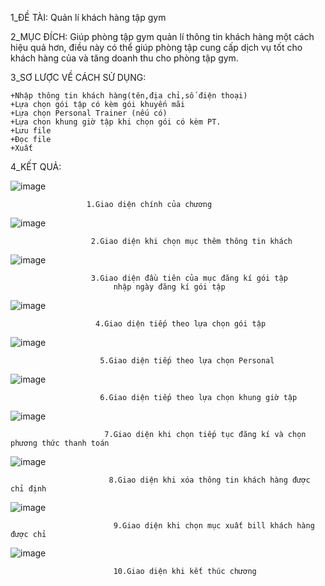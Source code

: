 1_ĐỀ TÀI: Quản lí khách hàng tập gym

2_MỤC ĐÍCH: Giúp phòng tập gym quản lí thông tin khách hàng một cách hiệu quả hơn, điều này có thể giúp phòng tập cung cấp dịch vụ tốt cho khách hàng của và tăng doanh thu cho phòng tập gym.

3_SƠ LƯỢC VỀ CÁCH SỬ DỤNG:

    +Nhập thông tin khách hàng(tên,địa chỉ,số điện thoại)
    +Lựa chọn gói tập có kèm gói khuyến mãi
    +Lựa chọn Personal Trainer (nếu có)
    +Lựa chọn khung giờ tập khi chọn gói có kèm PT.
    +Lưu file
    +Đọc file
    +Xuất 

4_KẾT QUẢ:

![image](https://github.com/kimyen2205/nhom3_pbl1/assets/131419993/9fa46a09-6f34-4a55-98e3-e23b3529c160)

                     1.Giao diện chính của chương 





![image](https://github.com/kimyen2205/nhom3_pbl1/assets/131419993/e4984b73-904a-493a-876c-f6361ffd7ecf)

                      2.Giao diện khi chọn mục thêm thông tin khách 
                      
                      
                      
                      
                      
 ![image](https://github.com/kimyen2205/nhom3_pbl1/assets/131419993/c283e1a2-a124-4bd4-b741-e3810593cdd1)

                      3.Giao diện đầu tiên của mục đăng kí gói tập 
                           nhập ngày đăng kí gói tập
                           
                           
                           
                           
                           
 ![image](https://github.com/kimyen2205/nhom3_pbl1/assets/131419993/6ffa2fb1-adb9-44f0-8579-9101c03d7f8d)
 
                       4.Giao diện tiếp theo lựa chọn gói tập
                       
                       
                       
                       
                       
 ![image](https://github.com/kimyen2205/nhom3_pbl1/assets/131419993/6db2716a-dd1b-4b87-bacc-e15341fd66a4)
 
                        5.Giao diện tiếp theo lựa chọn Personal 
                        
                        
                        
                        
                        
 ![image](https://github.com/kimyen2205/nhom3_pbl1/assets/131419993/04234b22-597c-4fe7-b83d-d0d8037c5139)
 
                        6.Giao diện tiếp theo lựa chọn khung giờ tập
                        
                        
                        
                        
                        
  ![image](https://github.com/kimyen2205/nhom3_pbl1/assets/131419993/36d731c9-8330-42fb-a6c0-ed58443dec60)

                         7.Giao diện khi chọn tiếp tục đăng kí và chọn phương thức thanh toán
                         
                         
                         
                         
                         
   ![image](https://github.com/kimyen2205/nhom3_pbl1/assets/131419993/9b7e8425-8fa0-4bae-b3d7-a92411de0743)
   
                          8.Giao diện khi xóa thông tin khách hàng được chỉ định
                          
                          
                          
                          
                          
   ![image](https://github.com/kimyen2205/nhom3_pbl1/assets/131419993/3b9b8f22-247f-40c0-aeab-8393bcaa079b)
   
                           9.Giao diện khi chọn mục xuất bill khách hàng được chỉ 
                           
                           
                           
                           
                           
   ![image](https://github.com/kimyen2205/nhom3_pbl1/assets/131419993/96f382d2-f63d-42a6-bc25-4c33ee80d033)
   
                           10.Giao diện khi kết thúc chương 



  


